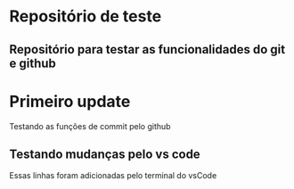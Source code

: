 # Repositório de teste
Repositório para testar as funcionalidades do git e github
---
# Primeiro update
Testando as funções de commit pelo github

## Testando mudanças pelo vs code
Essas linhas foram adicionadas pelo terminal do vsCode